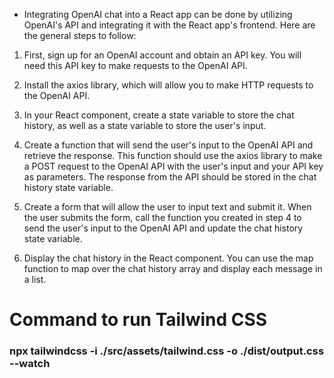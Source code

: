 * Integrating OpenAI chat into a React app can be done by utilizing OpenAI's API and integrating it with the React app's frontend. Here are the general steps to follow:

1. First, sign up for an OpenAI account and obtain an API key. You will need this API key to make requests to the OpenAI API.

2. Install the axios library, which will allow you to make HTTP requests to the OpenAI API.

3. In your React component, create a state variable to store the chat history, as well as a state variable to store the user's input.

4. Create a function that will send the user's input to the OpenAI API and retrieve the response. This function should use the axios library to make a POST request to the OpenAI API with the user's input and your API key as parameters. The response from the API should be stored in the chat history state variable.

5. Create a form that will allow the user to input text and submit it. When the user submits the form, call the function you created in step 4 to send the user's input to the OpenAI API and update the chat history state variable.

6. Display the chat history in the React component. You can use the map function to map over the chat history array and display each message in a list.

# Command to run Tailwind CSS
###  npx tailwindcss -i ./src/assets/tailwind.css -o ./dist/output.css --watch